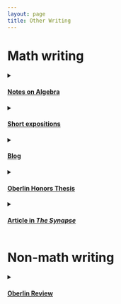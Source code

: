 ```yaml
---
layout: page
title: Other Writing
---
```


# Math writing
<details>
<summary title="Click to expand">
<h4><u>Notes on Algebra</u></h4>
</summary>
From 2022-2024 I have been the instructor of the Algebra SEP (Summer Enhancement Program) at UW—Madison. You can read more about the SEP <a class="page-link" href="https://wiki.math.wisc.edu/index.php/Summer_Enhancement_Program">here</a>. In Summer 2024, as part of my SEP materials, I wrote a series of expository notes on various topics in graduate-level algebra. The notes are not intended to be read front-to-back, but rather with the intention that if the reader is facing an unfamiliar topic for the first time (say, tensor products), they can navigate to that section and find a short, conversational introduction, along with example problems, many of which are drawn from or oriented towards problems that have appeared on past Algebra Qualifying Exams at UW.
<ul>
<li><a class="page-link" href="/files/other-writing/SEP-2024/SEP_2024_LA_basics.pdf" download>Basic Linear Algebra</a></li>
<li> <a class="page-link" href="/files/other-writing/SEP-2024/SEP_2024_LA_adv.pdf" download>Advanced Linear Algebra</a></li>
<li> <a class="page-link" href="/files/other-writing/SEP-2024/SEP_2024_ring_basics.pdf" download>Ring Theory 1</a></li>
<li> <a class="page-link" href="/files/other-writing/SEP-2024/SEP_2024_rings.pdf" download>Ring Theory 2</a></li>
<li> <a class="page-link" href="/files/other-writing/SEP-2024/SEP_2024_module_basics.pdf" download>Module Theory 1</a></li>
<li> <a class="page-link" href="/files/other-writing/SEP-2024/SEP_2024_module_int.pdf" download>Module Theory 2</a></li>
<li> <a class="page-link" href="/files/other-writing/SEP-2024/SEP_2024_module_adv.pdf" download>Module Theory 3</a></li>
<li> <a class="page-link" href="/files/other-writing/SEP-2024/SEP_2024_group_basics.pdf" download>Group Theory 1</a></li>
<li> <a class="page-link" href="/files/other-writing/SEP-2024/SEP_2024_group_actions.pdf" download>Group Theory 2: Group Actions</a></li>
<li> <a class="page-link" href="/files/other-writing/SEP-2024/SEP_2024_group_adv.pdf" download>Group Theory 3</a></li>
<li> <a class="page-link" href="/files/other-writing/SEP-2024/SEP_2024_fields_Galois.pdf" download>Fields and Galois Theory</a></li>
</ul>
</details>

<details>
<summary title="Click to expand">
<h4><u>Short expositions</u></h4>
</summary>
I have written several short expositions of a more recreational nature:
<ul>
<li> <a class="page-link" href="/files/other-writing/misc/e_transcendental.pdf" download>A bit about why <em>e</em> is transcendental</a></li>
<li> <a class="page-link" href="/files/other-writing/misc/galois_solvable.pdf" download>My reconstruction of how Galois might have thought about the Galois theory of cubic extensions</a></li>
<li> <a class="page-link" href="/files/other-writing/misc/inclusion_exclusion.pdf" download>A short note about Inclusion-Exclusion which I wrote for my own reference</a></li>
<li> <a class="page-link" href="/files/other-writing/misc/pascal.pdf" download>Always Use Pascal</a>: a lesson about binomial coefficients and thinking mathematically. I wrote this in undergrad, and it is aimed towards undergraduates taking discrete math or combinatorics classes.</li>
</ul>
</details>

<details>
<summary title="Click to expand">
<h4><u>Blog</u></h4>
</summary>
I have a math blog for more casual math writing. You can find it <a class="page-link" href="https://mathblognplusone.wordpress.com/">here</a>.
</details>

<details>
<summary title="Click to expand">
<h4><u>Oberlin Honors Thesis</u></h4>
</summary>
My undergraduate honors thesis, advised by <a class="page-link" href="http://www.lolathompson.com/">Lola Thompson</a>: 
<a class="page-link" href="/files/other-writing/honors-thesis/A_statistical_investigation_of_a_divisor_sum_function.pdf" download>Honor's Thesis</a>
</details>

<details>
<summary title="Click to expand">
<h4><u>Article in <i>The Synapse</i></u></h4>
</summary>
I wrote an article about information theory and Reddit for <a class="page-link" href="https://synapsemagezine.org/s/Issue_13.pdf">The Synapse</a>, an intercollegiate science magazine primarily organized by students at Oberlin College.
</details>

# Non-math writing
<details>
<summary title="Click to expand">
<h4><u>Oberlin Review</u></h4>
</summary>
In undergrad, I was a staff writer for my college newspaper, The Oberlin Review, covering arts events on campus, especially things related to classical music. You can read my old articles <a class="page-link" href="https://oberlinreview.org/staff_name/ivan-aidun/">here</a> and <a class="page-link" href="https://oberlinreview.org/staff_name/interview-by-ivan-aidun/">here</a>.
</details>